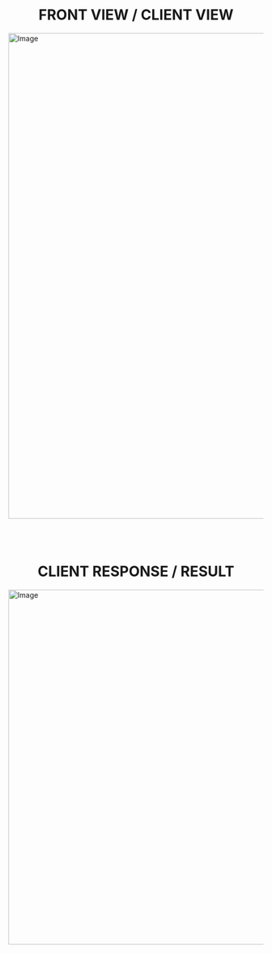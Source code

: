 
<h1 style="text-align:center">FRONT VIEW / CLIENT VIEW</h1>

<img width="958" alt="Image" src="https://github.com/user-attachments/assets/f52bd92b-3e13-4cf2-a2ea-ea9655a20abe" />

<br><br>

<h1 style="text-align:center">CLIENT RESPONSE / RESULT</h1>

<img width="900" height="700" alt="Image" src="https://github.com/user-attachments/assets/131b20ba-2ffb-45c8-8d08-4c7f0871524a" />




